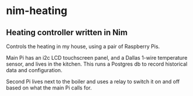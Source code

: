 # nim-heating

## Heating controller written in Nim

Controls the heating in my house, using a pair of Raspberry Pis.

Main Pi has an i2c LCD touchscreen panel, and a Dallas 1-wire temperature sensor, and lives in the kitchen.
This runs a Postgres db to record historical data and configuration.

Second Pi lives next to the boiler and uses a relay to switch it on and off based on what the main Pi calls for.

